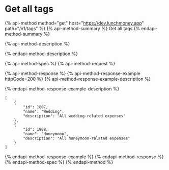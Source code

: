 # Get all tags

{% api-method method="get" host="https://dev.lunchmoney.app" path="/v1/tags" %}
{% api-method-summary %}
Get all tags
{% endapi-method-summary %}

{% api-method-description %}

{% endapi-method-description %}

{% api-method-spec %}
{% api-method-request %}

{% api-method-response %}
{% api-method-response-example httpCode=200 %}
{% api-method-response-example-description %}

{% endapi-method-response-example-description %}

```
[
    {
        "id": 1807,
        "name": "Wedding",
        "description": "All wedding-related expenses"
    },
    {
        "id": 1808,
        "name": "Honeymoon",
        "description": "All honeymoon-related expenses"
    }
]
```
{% endapi-method-response-example %}
{% endapi-method-response %}
{% endapi-method-spec %}
{% endapi-method %}

